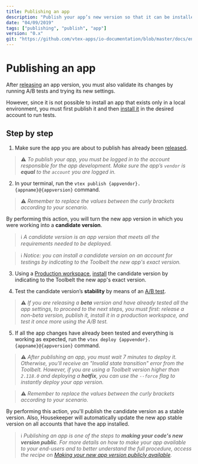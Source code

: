 ```yaml
---
title: Publishing an app
description: "Publish your app’s new version so that it can be installed and tested by other users."
date: "04/09/2019"
tags: ["publishing", "publish", "app"]
version: "0.x"
git: "https://github.com/vtex-apps/io-documentation/blob/master/docs/en/Recipes/store/publishing-an-app.md"
---
```


# Publishing an app

After [releasing](https://vtex.io/docs/recipes/store/releasing-a-new-app-version) an app version, you must also validate its changes by running A/B tests and trying its new settings.   

However, since it is not possible to install an app that exists only in a local environment, you must first publish it and then [install it](https://vtex.io/docs/recipes/store/installing-an-app) in the desired account to run tests.

## Step by step

1. Make sure the app you are about to publish has already been [released](https://vtex.io/docs/recipes/development/releasing-a-new-app-version).

>⚠️ *To publish your app, you must be logged in to the account responsible for the app development. Make sure the app’s `vendor` is **equal** to the `account` you are logged in.*

2. In your terminal, run the `vtex publish {appvendor}.{appname}@{appversion}` command.

>⚠️ *Remember to replace the values between the curly brackets according to your scenario.*

By performing this action, you will turn the new app version in which you were working into a **candidate version**.

>ℹ️ *A candidate version is an app version that meets all the requirements needed to be deployed.*

>ℹ️ *Notice: you can install a candidate version on an account for testings by indicating to the Toolbelt the new app's exact version.*

3. Using a [Production workspace](https://vtex.io/docs/recipes/development/creating-a-production-workspace), [install](https://vtex.io/docs/recipes/development/installing-an-app) the candidate version by indicating to the Toolbelt the new app's exact version.

4. Test the candidate version’s **stability** by means of an [A/B test](https://vtex.io/docs/recipes/store/running-native-ab-testing).

>⚠️ *If you are releasing a **beta** version and have already tested all the app settings, to proceed to the next steps, you must first: release a non-beta version, publish it, install it in a production workspace, and test it once more using the A/B test.*

5. If all the app changes have already been tested and everything is working as expected, run the `vtex deploy {appvendor}.{appname}@{appversion}` command. 

>⚠️ *After publishing an app, you must wait 7 minutes to deploy it. Otherwise, you'll receive an "Invalid state transition" error from the Toolbelt. However, if you are using a Toolbelt version higher than `2.118.0` and deploying a **hotfix**, you can use the `--force` flag to instantly deploy your app version.*

>⚠️ *Remember to replace the values between the curly brackets according to your scenario.*

By performing this action, you'll publish the candidate version as a stable version. Also, Housekeeper will automatically update the new app stable version on all accounts that have the app installed.

>ℹ️ *Publishing an app is one of the steps to **making your code's new version public**. For more details on how to make your app available to your end-users and to better understand the full procedure, access the recipe on [Making your new app version publicly available](https://vtex.io/docs/recipes/development/making-your-new-app-version-publicly-available).*
